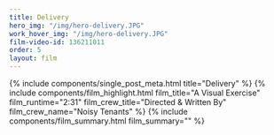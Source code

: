 ```yaml
---
title: Delivery
hero_img: "/img/hero-delivery.JPG"
work_hover_img: "/img/hero-delivery.JPG"
film-video-id: 136211011
order: 5
layout: film
---
```


<div class="single_post_wrapper noisyfilms_wrapper">
	{% 	include components/single_post_meta.html
		title="Delivery"
	%}
	{% 	include components/film_highlight.html
		film_title="A Visual Exercise"
		film_runtime="2:31"
		film_crew_title="Directed &amp; Written By"
		film_crew_name="Noisy Tenants"
	%}
	{%	include components/film_summary.html
		film_summary=""
	%}
</div>
